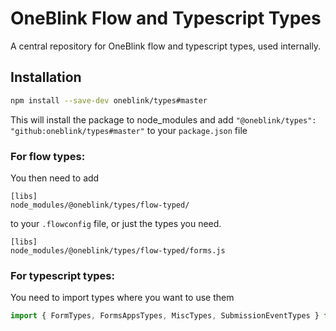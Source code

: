 # OneBlink Flow and Typescript Types

A central repository for OneBlink flow and typescript types, used internally.

## Installation

```sh
npm install --save-dev oneblink/types#master
```

This will install the package to node_modules and add `"@oneblink/types": "github:oneblink/types#master"` to your `package.json` file

### For flow types:

You then need to add

```
[libs]
node_modules/@oneblink/types/flow-typed/
```

to your `.flowconfig` file, or just the types you need.

```
[libs]
node_modules/@oneblink/types/flow-typed/forms.js
```

### For typescript types:

You need to import types where you want to use them

```ts
import { FormTypes, FormsAppsTypes, MiscTypes, SubmissionEventTypes } from '@oneblink/types'
```

